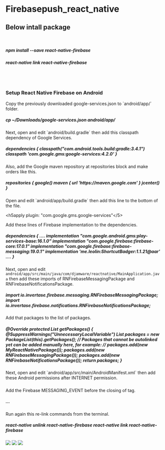 # Firebasepush_react_native

 

<h2> Below intall package </h2><br>
<h5>npm install --save react-native-firebase </h5>

<h5>react-native link react-native-firebase </h5>
<br><br>
<h3>Setup React Native Firebase on Android</h3>
Copy the previously downloaded google-services.json to `android/app/` folder.
<h5>cp ~/Downloads/google-services.json android/app/</h5>
Next, open and edit `android/build.gradle` then add this classpath dependency of Google Services.
<h5>dependencies {
    classpath("com.android.tools.build:gradle:3.4.1")
    classpath 'com.google.gms:google-services:4.2.0'
}</h5>

Also, add the Google maven repository at repositories block and make orders like this.
<h5>repositories {
    google()
    maven {
        url 'https://maven.google.com'
    }
    jcenter()
}</h5>
Open and edit `android/app/build.gradle` then add this line to the bottom of the file.

<h5apply plugin: "com.google.gms.google-services"</5>

Add these lines of Firebase implementation to the dependencies.
<h5>
dependencies {
    ....
    implementation "com.google.android.gms:play-services-base:16.1.0"
    implementation "com.google.firebase:firebase-core:17.0.1"
    implementation "com.google.firebase:firebase-messaging:19.0.1"
    implementation 'me.leolin:ShortcutBadger:1.1.21@aar'
    ....
}</h5>

Next, open and edit `android/app/src/main/java/com/djamware/reactnative/MainApplication.java` then add these imports of RNFirebaseMessagingPackage and  RNFirebaseNotificationsPackage.
<h5>import io.invertase.firebase.messaging.RNFirebaseMessagingPackage;
import io.invertase.firebase.notifications.RNFirebaseNotificationsPackage;
</h5>
Add that packages to the list of packages.
<h5>@Override
protected List<ReactPackage> getPackages() {
  @SuppressWarnings("UnnecessaryLocalVariable")
  List<ReactPackage> packages = new PackageList(this).getPackages();
  // Packages that cannot be autolinked yet can be added manually here, for example:
  // packages.add(new MyReactNativePackage());
  packages.add(new RNFirebaseMessagingPackage());
  packages.add(new RNFirebaseNotificationsPackage());
  return packages;
}</h5>
Next, open and edit `android/app/src/main/AndroidManifest.xml` then add these Android permissions after INTERNET permission.
<h5><uses-permission android:name="android.permission.RECEIVE_BOOT_COMPLETED" />
<uses-permission android:name="android.permission.VIBRATE" /></h5>
Add the Firebase MESSAGING_EVENT before the closing of <application> tag.
<h5><application ...>
  ...
  <service android:name="io.invertase.firebase.messaging.RNFirebaseMessagingService">
    <intent-filter>
      <action android:name="com.google.firebase.MESSAGING_EVENT" />
    </intent-filter>
  </service>
</application></h5>
Run again this re-link commands from the terminal.
<h5>react-native unlink react-native-firebase
react-native link react-native-firebase</h5>


<img src="https://github.com/chaudharybharat/CircleProgressCutom/blob/master/screen_1.png">
<img src="https://github.com/chaudharybharat/CircleProgressCutom/blob/master/screen_3.png">
<img src="https://github.com/chaudharybharat/CircleProgressCutom/blob/master/screen_2.png">

